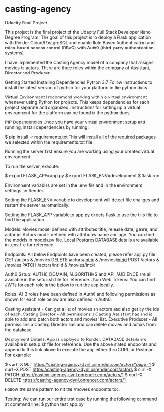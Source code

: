 # casting-agency

Udacity Final Project

This project is the final project of the Udacity Full Stack Developer Nano Degree Program. The goal of this project is to deploy a Flask application with Render Cloud/PostgreSQL and enable Role Based Authentication and roles-based access control (RBAC) with Auth0 (third-party authentication systems).

I have implemented the Casting Agency model of a company that assigns movies to actors. There are three roles within the company of Assistant, Director and Producer.

Getting Started
Installing Dependencies
Python 3.7
Follow instructions to install the latest version of python for your platform in the python docs

Virtual Environment
I recommend working within a virtual environment whenever using Python for projects. This keeps dependencies for each project separate and organized. Instructions for setting up a virtual environment for the platform can be found in the python docs.

PIP Dependencies
Once you have your virtual environment setup and running, install dependencies by running:

$ pip install -r requirements.txt
This will install all of the required packages we selected within the requirements.txt file.

Running the server
first ensure you are working using your created virtual environment.

To run the server, execute:

$ export FLASK_APP=app.py
$ export FLASK_ENV=development
$ flask run

Environment variables are set in the .env file and in the environment settings on Render.

Setting the FLASK_ENV variable to development will detect file changes and restart the server automatically.

Setting the FLASK_APP variable to app.py directs flask to use the this file to find the application.

Models:
Movies model defined with attributes title, release date, genre, and actor id.
Actors model defined with attributes name and age.
You can find the models in models.py file. Local Postgres DATABASE details are available in .env file for reference.

Endpoints:
All below Endpoints have been created, please refer app.py file.
GET /actors & /movies
DELETE /actors/<int:id> & /movies/<int:id>
POST /actors & /movies
PATCH /actors/<int:id> & /movies/<int:id>

Auth0 Setup:
AUTH0_DOMAIN, ALGORITHMS and API_AUDIENCE are all available in the setup.sh file for reference. Json Web Tokens: You can find JWTs for each role in the below to run the app locally.

Roles: All 3 roles have been defined in Auth0 and following permissions as shown for each role below are also defined in Auth0.

Casting Assistant - Can get a list of movies an actors and also get by the ids of each.
Casting Director - All permissions a Casting Assistant has and is able to add and patch both actors and movies' list.
Executive Producer - All permissions a Casting Director has and can delete movies and actors from the database.

Deployment Details:
App is deployed to Render.
DATABASE details are available in setup.sh file for reference.
Use the above stated endpoints and append to this link above to execute the app either thru CURL or Postman. For example:

$ curl -X GET https://casting-agency-dynl.onrender.com/actors?page=1
$ curl -X POST https://casting-agency-dynl.onrender.com/actors
$ curl -X PATCH https://casting-agency-dynl.onrender.com/actors/1
$ curl -X DELETE https://casting-agency-dynl.onrender.com/actors/1

Follow the same pattern to hit the /movies endpoints too.

Testing:
We can run our entire test case by running the following command at command line:
$ python test_app.py
